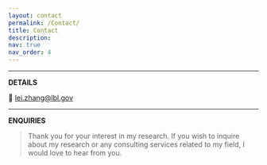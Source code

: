 ```yaml
---
layout: contact
permalink: /Contact/
title: Contact
description: 
nav: true
nav_order: 4
---
```


----
**DETAILS**

:email: lei.zhang@lbl.gov

----
**ENQUIRIES**

> Thank you for your interest in my research. If you wish to inquire about my research or any consulting services related to my field, I would love to hear from you.
